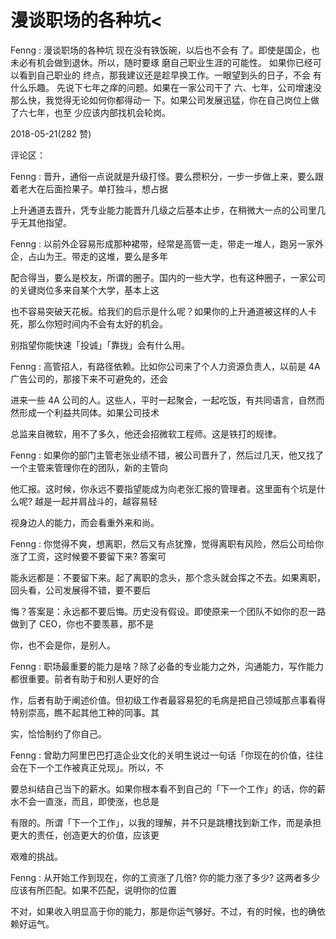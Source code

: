 # 漫谈职场的各种坑<

Fenng : 漫谈职场的各种坑 现在没有铁饭碗，以后也不会有 了。即使是国企，也未必有机会做到退休。所以，随时要琢 磨自己职业生涯的可能性。 如果你已经可以看到自己职业的 终点，那我建议还是趁早换工作。一眼望到头的日子，不会 有什么乐趣。 先说下七年之痒的问题。如果在一家公司干了 六、七年，公司增速没那么快，我觉得无论如何你都得动一 下。如果公司发展迅猛，你在自己岗位上做了六七年，也至 少应该内部找机会轮岗。

2018-05-21(282 赞)

评论区：

Fenng : 晋升，通俗一点说就是升级打怪。要么攒积分，一步一步做上来，要么跟着老大在后面捡果子。单打独斗，想占据

上升通道去晋升，凭专业能力能晋升几级之后基本止步，在稍微大一点的公司里几乎无其他指望。

Fenng : 以前外企容易形成那种裙带，经常是高管一走，带走一堆人，跑另一家外企，占山为王。带走的这堆，要么是多年

配合得当，要么是校友，所谓的圈子。国内的一些大学，也有这种圈子，一家公司的关键岗位多来自某个大学，基本上这

也不容易突破天花板。给我们的启示是什么呢？如果你的上升通道被这样的人卡死，那么你短时间内不会有太好的机会。

别指望你能快速「投诚」「靠拢」会有什么用。

Fenng : 高管招人，有路径依赖。比如你公司来了个人力资源负责人，以前是 4A 广告公司的，那接下来不可避免的，还会

进来一些 4A 公司的人。这些人，平时一起聚会，一起吃饭，有共同语言，自然而然形成一个利益共同体。如果公司技术

总监来自微软，用不了多久，他还会招微软工程师。这是铁打的规律。

Fenng : 如果你的部门主管老张业绩不错，被公司晋升了，然后过几天，他又找了一个主管来管理你在的团队，新的主管向

他汇报。这时候，你永远不要指望能成为向老张汇报的管理者。这里面有个坑是什么呢? 越是一起并肩战斗的，越容易轻

视身边人的能力，而会看重外来和尚。

Fenng : 你觉得不爽，想离职，然后又有点犹豫，觉得离职有风险，然后公司给你涨了工资，这时候要不要留下来? 答案可

能永远都是：不要留下来。起了离职的念头，那个念头就会挥之不去。如果离职，回头看，公司发展得不错，要不要后

悔？答案是：永远都不要后悔。历史没有假设。即使原来一个团队不如你的忍一路做到了 CEO，你也不要羡慕，那不是

你，也不会是你，是别人。

Fenng : 职场最重要的能力是啥？除了必备的专业能力之外，沟通能力，写作能力都很重要。前者有助于和别人更好的合

作，后者有助于阐述价值。但初级工作者最容易犯的毛病是把自己领域那点事看得特别崇高，瞧不起其他工种的同事。其

实，恰恰制约了你自己。

Fenng : 曾助力阿里巴巴打造企业文化的关明生说过一句话「你现在的价值，往往会在下一个工作被真正兑现」。所以，不

要总纠结自己当下的薪水。如果你根本看不到自己的「下一个工作」的话，你的薪水不会一直涨，而且，即使涨，也总是

有限的。所谓「下一个工作」，以我的理解，并不只是跳槽找到新工作，而是承担更大的责任，创造更大的价值，应该更

艰难的挑战。

Fenng : 从开始工作到现在，你的工资涨了几倍? 你的能力涨了多少? 这两者多少应该有所匹配。如果不匹配，说明你的位置

不对，如果收入明显高于你的能力，那是你运气够好。不过，有的时候，也的确依赖好运气。